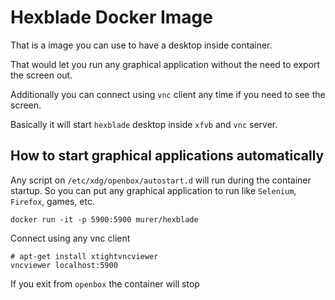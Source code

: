 # Hexblade Docker Image

That is a image you can use to have a desktop inside container.

That would let you run any graphical application without the need to export the screen out.

Additionally you can connect using ``vnc`` client any time if you need to see the screen.

Basically it will start ``hexblade`` desktop inside ``xfvb`` and ``vnc`` server.

## How to start graphical applications automatically

Any script on ``/etc/xdg/openbox/autostart.d`` will run during the container startup. So you can put any graphical application to run like ``Selenium``, ``Firefox``, games, etc.

```shell
docker run -it -p 5900:5900 murer/hexblade
```

Connect using any vnc client

```shell
# apt-get install xtightvncviewer
vncviewer localhost:5900
```

If you exit from ``openbox`` the container will stop
